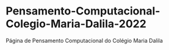 # Pensamento-Computacional-Colegio-Maria-Dalila-2022
Página de Pensamento Computacional do Colégio Maria Dalila
